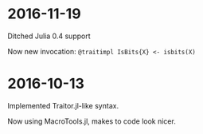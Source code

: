 # 2016-11-19

Ditched Julia 0.4 support

Now new invocation: `@traitimpl IsBits{X} <- isbits(X)`

# 2016-10-13

Implemented Traitor.jl-like syntax.

Now using MacroTools.jl, makes to code look nicer.
